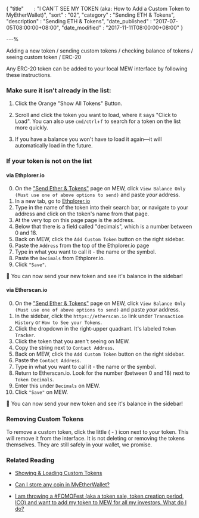 {
"title"       : "I CAN`T SEE MY TOKEN (aka: How to Add a Custom Token to MyEtherWallet)",
"sort"        : "02",
"category"    : "Sending ETH & Tokens",
"description" : "Sending ETH & Tokens",
"date_published" : "2017-07-05T08:00:00+08:00",
"date_modified"  : "2017-11-11T08:00:00+08:00"
}

---%


Adding a new token / sending custom tokens / checking balance of tokens / seeing custom token / ERC-20

Any ERC-20 token can be added to your local MEW interface by following these instructions.


### Make sure it isn't already in the list:

1. Click the Orange "Show All Tokens" Button.

2. Scroll and click the token you want to load, where it says "Click to Load". You can also use `cmd/ctrl`+`f` to search for a token on the list more quickly.

3. If you have a balance you won't have to load it again—it will automatically load in the future.


### If your token is not on the list

#### via Ethplorer.io

0.  On the ["Send Ether & Tokens"](https://www.myetherwallet.com/#send-transaction) page on MEW, click `View Balance Only (Must use one of above options to send)` and paste *your* address.
1.  In a new tab, go to [Ethplorer.io](https://ethplorer.io/) 
2.  Type in the name of the token into their search bar, or navigate to your address and click on the token's name from that page. 
3.  At the very top on this page page is the address.
4.  Below that there is a field called "decimals", which is a number between 0 and 18.
6.  Back on MEW, click the `Add Custom Token` button on the right sidebar.
7.  Paste the `Address` from the top of the Ethplorer.io page
8.  Type in what you want to call it - the name or the symbol.
9.  Paste the `Decimals` from Ethplorer.io.
10.  Click `"Save"`.

🎉 You can now send your new token and see it's balance in the sidebar!

#### via Etherscan.io

0.  On the ["Send Ether & Tokens"](https://www.myetherwallet.com/#send-transaction) page on MEW, click `View Balance Only (Must use one of above options to send)` and paste *your* address.
1.  In the sidebar, click the `https://etherscan.io` link under `Transaction History` or `How to See your Tokens`.
2.  Click the dropdown in the right-upper quadrant. It's labeled `Token Tracker`. 
3.  Click the token that you aren't seeing on MEW.
4.  Copy the string next to `Contact Address`.
6.  Back on MEW, click the `Add Custom Token` button on the right sidebar.
7.  Paste the `Contact Address`.
8.  Type in what you want to call it - the name or the symbol.
9.  Return to Etherscan.io. Look for the number (between 0 and 18) next to `Token Decimals`.
10. Enter this under `Decimals` on MEW.
10.  Click `"Save"` on MEW.

🎉 You can now send your new token and see it's balance in the sidebar!

### Removing Custom Tokens

To remove a custom token, click the little ( - ) icon next to your token. This will remove it from the interface. It is not deleting or removing the tokens themselves. They are still safely in your wallet, we promise.

### Related Reading

- [Showing & Loading Custom Tokens](https://myetherwallet.github.io/knowledge-base/tokens/showing-and-loading-tokens.html)

- [Can I store any coin in MyEtherWallet?](https://myetherwallet.github.io/knowledge-base/faq/sending-bitcoin-btc-ltc-xmr-to-myetherwallet.html)

- [I am throwing a #FOMOFest (aka a token sale, token creation period, ICO) and want to add my token to MEW for all my investors. What do I do?](https://myetherwallet.github.io/knowledge-base/tokens/token-creators-add-your-token-to-myetherwallet.html)
